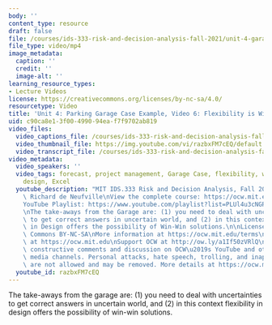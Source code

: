 ```yaml
---
body: ''
content_type: resource
draft: false
file: /courses/ids-333-risk-and-decision-analysis-fall-2021/unit-4-garage-case-video-6_360p_16_9.mp4
file_type: video/mp4
image_metadata:
  caption: ''
  credit: ''
  image-alt: ''
learning_resource_types:
- Lecture Videos
license: https://creativecommons.org/licenses/by-nc-sa/4.0/
resourcetype: Video
title: 'Unit 4: Parking Garage Case Example, Video 6: Flexibility is Win-Win'
uid: c90ca8e1-3f00-4990-94ea-f7f9702ab819
video_files:
  video_captions_file: /courses/ids-333-risk-and-decision-analysis-fall-2021/1sd5AruODhQ3vOslrIqWj5lYoZp78K1_n_transcript.webvtt
  video_thumbnail_file: https://img.youtube.com/vi/razbxFM7cEQ/default.jpg
  video_transcript_file: /courses/ids-333-risk-and-decision-analysis-fall-2021/1sd5AruODhQ3vOslrIqWj5lYoZp78K1_n_transcript.pdf
video_metadata:
  video_speakers: ''
  video_tags: forecast, project management, Garage Case, flexibility, win-win, system
    design, Excel
  youtube_description: "MIT IDS.333 Risk and Decision Analysis, Fall 2021\nInstructor:\
    \ Richard de Neufville\nView the complete course: https://ocw.mit.edu/courses/ids-333-risk-and-decision-analysis-fall-2021/\n\
    YouTube Playlist: https://www.youtube.com/playlist?list=PLUl4u3cNGP62jwhTqp8_1kwrkDkxZhpQC\n\
    \nThe take-aways from the Garage are: (1) you need to deal with uncertainties\
    \ to get correct answers in uncertain world, and (2) in this context Flexibility\
    \ in Design offers the possibility of Win-Win solutions.\n\nLicense: Creative\
    \ Commons BY-NC-SA\nMore information at https://ocw.mit.edu/terms\nMore courses\
    \ at https://ocw.mit.edu\nSupport OCW at http://ow.ly/a1If50zVRlQ\n\nWe encourage\
    \ constructive comments and discussion on OCW\u2019s YouTube and other social\
    \ media channels. Personal attacks, hate speech, trolling, and inappropriate comments\
    \ are not allowed and may be removed. More details at https://ocw.mit.edu/comments."
  youtube_id: razbxFM7cEQ
---
```

The take-aways from the garage are: (1) you need to deal with uncertainties to get correct answers in uncertain world, and (2) in this context flexibility in design offers the possibility of win-win solutions.